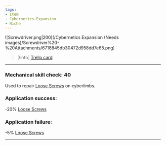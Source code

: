 ```yaml
---
tags:
- Item
- Cybernetics-Expansion
- Niche
---
```


![Screwdriver.png\|200](/Cybernetics Expansion (Needs images)/Screwdriver%20-%20Attachments/6718845db30472d958dd7e65.png)

> [!info] [Trello card](https://trello.com/c/Qolzt8GI/181-screwdriver)

---

### Mechanical skill check: 40

Used to repair [Loose Screws](Loose%20Screws.md)  on cyberlimbs.

### Application success:

\-20% [Loose Screws](Loose%20Screws.md)

### Application failure:

\-5% [Loose Screws](Loose%20Screws.md)

---

